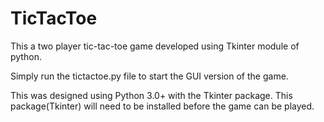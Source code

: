 # TicTacToe
This a two player tic-tac-toe game developed using Tkinter module of python. 

Simply run the tictactoe.py file to start the GUI version of the game.

This was designed using Python 3.0+ with the Tkinter package. This package(Tkinter) will need to be installed before the game can be played.
